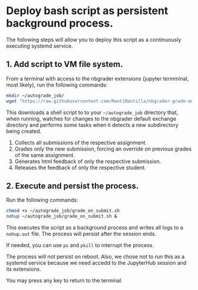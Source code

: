 # Deploy bash script as persistent background process.

The following steps will allow you to deploy this script as a continuously executing systemd service.

## 1. Add script to VM file system.

From a terminal with access to the nbgrader extensions (jupyter termminal, most likely), run the following commands:

```bash
mkdir ~/autograde_job/
wget "https://raw.githubusercontent.com/MantiMantilla/nbgrader-grade-on-submission/main/source/watch%2C%20collect%2C%20grade%2C%20release.sh" -O ~/autograde_job/grade_on_submit.sh
```

This downloads a shell script to to your `~/autograde_job` directory that, when running, watches for changes to the nbgrader default exchange directory and performs some tasks when it detects a new subdirectory being created.

1. Collects all submissions of the respective assignment.
2. Grades only the new submission, forcing an override on previous grades of the same assignment.
3. Generates html feedback of only the respective submission.
4. Releases the feedback of only the respective student.

## 2. Execute and persist the process.

Run the following commands:

```bash
chmod +x ~/autograde_job/grade_on_submit.sh
nohup ~/autograde_job/grade_on_submit.sh &
```

This executes the script as a background process and writes all logs to a `nohup.out` file. The process will persist after the session ends.

If needed, you can use `ps` and `pkill` to interrupt the process.

The process will not persist on reboot. Also, we chose not to run this as a systemd service because we need accedd to the JupyterHub session and its extensions.

You may press any key to return to the terminal.
